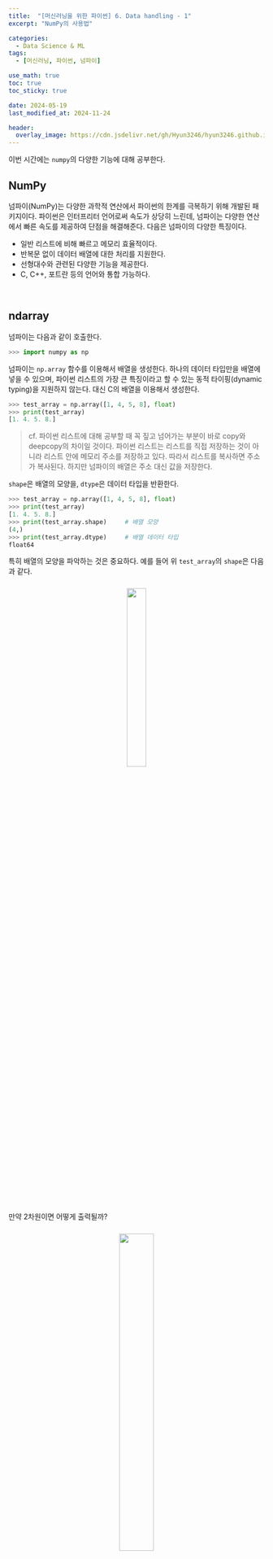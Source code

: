 ```yaml
---
title:  "[머신러닝을 위한 파이썬] 6. Data handling - 1"
excerpt: "NumPy의 사용법"

categories:
  - Data Science & ML
tags:
  - [머신러닝, 파이썬, 넘파이]

use_math: true
toc: true
toc_sticky: true

date: 2024-05-19
last_modified_at: 2024-11-24

header:
  overlay_image: https://cdn.jsdelivr.net/gh/Hyun3246/hyun3246.github.io@master/image/overlay image/Python for machine learning.png
---
```

이번 시간에는 `numpy`의 다양한 기능에 대해 공부한다.

## NumPy 
넘파이(NumPy)는 다양한 과학적 연산에서 파이썬의 한계를 극복하기 위해 개발된 패키지이다. 파이썬은 인터프리터 언어로써 속도가 상당히 느린데, 넘파이는 다양한 연산에서 빠른 속도를 제공하여 단점을 해결해준다. 다음은 넘파이의 다양한 특징이다.

- 일반 리스트에 비해 빠르고 메모리 효율적이다.
- 반복문 없이 데이터 배열에 대한 처리를 지원한다.
- 선형대수와 관련된 다양한 기능을 제공한다.
- C, C++, 포트란 등의 언어와 통합 가능하다.

<br/>

## ndarray
넘파이는 다음과 같이 호출한다.

```python
>>> import numpy as np
```

넘파이는 `np.array` 함수를 이용해서 배열을 생성한다. 하나의 데이터 타입만을 배열에 넣을 수 있으며, 파이썬 리스트의 가장 큰 특징이라고 할 수 있는 동적 타이핑(dynamic typing)을 지원하지 않는다. 대신 C의 배열을 이용해서 생성한다.

```python
>>> test_array = np.array([1, 4, 5, 8], float)
>>> print(test_array)
[1. 4. 5. 8.]
```

> cf. 파이썬 리스트에 대해 공부할 때 꼭 짚고 넘어가는 부분이 바로 copy와 deepcopy의 차이일 것이다. 파이썬 리스트는 리스트를 직접 저장하는 것이 아니라 리스트 안에 메모리 주소를 저장하고 있다. 따라서 리스트를 복사하면 주소가 복사된다. 하지만 넘파이의 배열은 주소 대신 값을 저장한다.

`shape`은 배열의 모양을, `dtype`은 데이터 타입을 반환한다.

```python
>>> test_array = np.array([1, 4, 5, 8], float)
>>> print(test_array)
[1. 4. 5. 8.]
>>> print(test_array.shape)     # 배열 모양
(4,)
>>> print(test_array.dtype)     # 배열 데이터 타입
float64
```

특히 배열의 모양을 파악하는 것은 중요하다. 예를 들어 위 `test_array`의 `shape`은 다음과 같다.
<br/>
<figure style="display:block; text-align:center;">
  <img src="https://cdn.jsdelivr.net/gh/Hyun3246/hyun3246.github.io@master/image/머신러닝을 위한 파이썬/넘파이 배열의 모양 1차원.png"
       style="width: 30%; height: auto; margin:10px">
</figure>
<br/>

만약 2차원이면 어떻게 출력될까?
<br/>
<figure style="display:block; text-align:center;">
  <img src="https://cdn.jsdelivr.net/gh/Hyun3246/hyun3246.github.io@master/image/머신러닝을 위한 파이썬/넘파이 배열의 모양 2차원.png"
       style="width: 40%; height: auto; margin:10px">
</figure>
<br/>

3차원이라면?
<br/>
<figure style="display:block; text-align:center;">
  <img src="https://cdn.jsdelivr.net/gh/Hyun3246/hyun3246.github.io@master/image/머신러닝을 위한 파이썬/넘파이 배열의 모양 3차원.png"
       style="width: 40%; height: auto; margin:10px">
</figure>
<br/>

규칙을 파악하는 것이 중요하다. <span style="color:#F5F5F7">새로운 차원이 하나씩 추가될 때마다 기존 숫자는 뒤로 한 칸씩 밀려난다</span>.

배열의 차원과 크기(데이터 개수)를 파악하는 코드는 다음과 같다.

```python
>>> tensor  = [[[1,2,5,8],[1,2,5,8],[1,2,5,8]], 
...            [[1,2,5,8],[1,2,5,8],[1,2,5,8]], 
...            [[1,2,5,8],[1,2,5,8],[1,2,5,8]], 
...            [[1,2,5,8],[1,2,5,8],[1,2,5,8]]]
>>> np.array(tensor, int).ndim      # 차원 파악
3
>>> np.array(tensor, int).size      # 데이터 개수 파악
48
```

넘파이에서 많이 사용하는 데이터 타입은 int, float32 등이 있다. 데이터 타입을 선언하면 각 요소가 차지하는 메모리의 크기가 결정된다.

<br/>

## 배열의 모양 다루기
배열의 모양을 바꾸는 가장 쉬운 방법은 `reshape`를 사용하는 것이다.

```python
>>> test_matrix = [[1, 2, 3, 4], [1, 2, 5, 8]]
>>> np.array(test_matrix).shape
(2, 4)
>>> np.array(test_matrix).reshape(8, )
array([1, 2, 3, 4, 1, 2, 5, 8])
>>> np.array(test_matrix).reshape(8, ).shape
(8,)
```

`reshape`을 사용하면 요소의 개수는 변하지 않고 모양만 변경한다. 만약 행, 열 중 하나만 지정하고 나머지는 컴퓨터가 알아서 처리해주기를 바란다면 행이나 열을 다음과 같이 '-1'로 지정하면 된다.

```python
>>> test_matrix = [[1, 2, 3, 4], [1, 2, 5, 8]]
>>> np.array(test_matrix).reshape(-1, 2)        # 하나만 지정할테니 나머지는 알아서 해줘!
array([[1, 2],
       [3, 4],
       [1, 2],
       [5, 8]])
>>> np.array(test_matrix).reshape(-1, 2).shape
(4, 2)
```

1차원 배열로 변환하기 위한 `flatten`도 있다.

```python
>>> test_matrix = [[1, 2, 3, 4], [1, 2, 5, 8]]
>>> np.array(test_matrix).flatten()
array([1, 2, 3, 4, 1, 2, 5, 8])
```

<br/>

## 인덱싱과 슬라이싱
넘파이에서 인덱싱과 슬라이싱은 재미있는 것이 많다. 잘만 사용하면 그 어떤 반복문도 부럽지 않다.

먼저, 인덱싱을 살펴보자. 넘파이에서는 파이썬 리스트와는 다르게 `a[0, 0]`과 같은 표기법을 사용할 수 있다. 앞은 행, 뒤는 열을 의미한다.

```python
>>> a = np.array([[1, 2, 3], [4.5, 5, 6]], int)
>>> print(a[0, 0])      # 첫 번째 행, 첫 번째 열
1
>>> print(a[0][0])      # 첫 번째 행, 첫 번째 열
1
>>> a[0, 0] = 12
>>> print(a)
[[12  2  3]
 [ 4  5  6]]
>>> a[0][0] = 5
>>> print(a)
[[5 2 3]
 [4 5 6]]
```

슬라이싱이 하이라이트다. 행과 열 부분을 나누어서 슬라이싱이 가능하다. 행렬의 일부분을 추출할 때 아주 유용하다. 기본 개념을 파악하기 위한 예시를 하나 보자.
<br/>
<figure style="display:block; text-align:center;">
  <img src="https://cdn.jsdelivr.net/gh/Hyun3246/hyun3246.github.io@master/image/머신러닝을 위한 파이썬/넘파이 행렬 슬라이싱 예시.png"
       style="width: 50%; height: auto; margin:10px">
</figure>
<br/>

일단 두 번째 행까지를 추출하고(`:2`), 열은 전체를 추출했다(`:`). 이제 다양한 응용 코드를 보자.

```python
>>> a = np.array([[1, 2, 3, 4, 5], [6, 7, 8, 9, 10]], int)
>>> a[:, 2:]
array([[ 3,  4,  5],
       [ 8,  9, 10]])

>>> a[1, 1:3]
array([7, 8])

>>> a[1:3]
array([[ 6,  7,  8,  9, 10]])
```

첫 번째 코드는 모든 행, 열은 세 번째부터 추출했다. 두 번째 코드는 행은 두 번째 행, 열은 2~3열을 추출했다. 마지막 코드는 행만 슬라이싱 했다.

고급지게 슬라이싱하면 다음과 같은 것도 가능하다. ~~사실 쓸 일이 있을지는 모르겠다~~
<br/>
<figure style="display:block; text-align:center;">
  <img src="https://cdn.jsdelivr.net/gh/Hyun3246/hyun3246.github.io@master/image/머신러닝을 위한 파이썬/고급진 넘파이 행렬 슬라이싱 예시.png"
       style="width: 50%; height: auto; margin:10px">
</figure>
<br/>

## 넘파이 배열 생성
넘파이 배열을 생성하는 방법은 여러 가지가 있다. 먼저, 배열의 범위를 지정하는 `arange`는 다음과 같이 쓴다.

```python
>>> np.arange(30)
array([ 0,  1,  2,  3,  4,  5,  6,  7,  8,  9, 10, 11, 12, 13, 14, 15, 16,
       17, 18, 19, 20, 21, 22, 23, 24, 25, 26, 27, 28, 29])

>>> np.arange(0, 5, 0.5)
array([0. , 0.5, 1. , 1.5, 2. , 2.5, 3. , 3.5, 4. , 4.5])

>>> np.arange(30).reshape(5, 6)
array([[ 0,  1,  2,  3,  4,  5],
       [ 6,  7,  8,  9, 10, 11],
       [12, 13, 14, 15, 16, 17],
       [18, 19, 20, 21, 22, 23],
       [24, 25, 26, 27, 28, 29]])
```

두 번째 예시처럼 간격도 지정해줄 수 있다.

0으로만 가득차있거나(`zeros`), 1로만 가득하거나(`ones`), 비어있는 행렬(`empty`)을 만들 수도 있다.
```python
>>> np.zeros(shape=(10, ), dtype=np.int8)
array([0, 0, 0, 0, 0, 0, 0, 0, 0, 0], dtype=int8)

>>> np.ones(shape=(10, ), dtype = np.int8)
array([1, 1, 1, 1, 1, 1, 1, 1, 1, 1], dtype=int8)

>>> np.ones((2, 5))     # 간단하게 모양만 지정
array([[1., 1., 1., 1., 1.],
       [1., 1., 1., 1., 1.]])

>>> np.empty(shape = (10, ), dtype = np.int8)
array([1, 1, 1, 1, 1, 1, 1, 1, 1, 1], dtype=int8)
```

기존 넘파이 배열의 모양을 가져오는 `something_like`도 있다. 또한 단위 행렬(identity matrix), 대각선이 1인 행렬을 만들 수도 있다.

```python
>>> test_matrix = np.arange(30).reshape(5,6)
>>> np.ones_like(test_matrix)
array([[1, 1, 1, 1, 1, 1],
       [1, 1, 1, 1, 1, 1],
       [1, 1, 1, 1, 1, 1],
       [1, 1, 1, 1, 1, 1],
       [1, 1, 1, 1, 1, 1]])

>>> np.identity(n = 3, dtype = np.int8)
array([[1, 0, 0],
       [0, 1, 0],
       [0, 0, 1]], dtype=int8)
>>> np.identity(5)
array([[1., 0., 0., 0., 0.],
       [0., 1., 0., 0., 0.],
       [0., 0., 1., 0., 0.],
       [0., 0., 0., 1., 0.],
       [0., 0., 0., 0., 1.]])

>>> np.eye(N=3, M=5, dtype = np.int8)
array([[1, 0, 0, 0, 0],
       [0, 1, 0, 0, 0],
       [0, 0, 1, 0, 0]], dtype=int8)
>>> np.eye(3, 5, k = 2)
array([[0., 0., 1., 0., 0.],
       [0., 0., 0., 1., 0.],
       [0., 0., 0., 0., 1.]])
```

`eye`에서는 k를 조절하여 시작 위치를 설정할 수도 있다.

대각 행렬의 값을 추출하는 `diag`도 있다.

```python
>>> matrix = np.arange(9).reshape(3, 3)
>>> np.diag(matrix)
array([0, 4, 8])
```

마지막으로, 확률 분포에 따른 샘플링으로 배열을 만들 수도 있다. 다음은 균등 분포와 정규 분포를 이용해 배열을 만든 예시이다.

```python
>>> np.random.uniform(0, 1, 10).reshape(2, 5)       # 균등 분포
array([[0.37434249, 0.2431112 , 0.11059948, 0.8207099 , 0.18816905],
       [0.95101893, 0.65763392, 0.8738058 , 0.5828107 , 0.93530176]])

>>> np.random.normal(0, 1, 10).reshape(2, 5)        # 정규 분포
array([[-0.59301348,  0.10098297, -2.0741819 , -0.20759248, -1.65855981],
       [ 0.41234552, -0.84104753, -0.66586402, -0.92882025,  0.11833433]])
```

<br/>

## 넘파이 행렬의 다양한 기능
넘파이 행렬 요소들의 합을 구할 때는 `sum`을 사용한다.

```python
>>> test_array = np.arange(1, 11)
>>> test_array.sum(dtype = np.float)
55.0
```

넘파이 행렬에서는 <span style="color:#F5F5F7">축(axis)</span>을 설정하는 것이 매우 중요하다. 다음 그림을 머릿 속에 박아놓자. ~~할 때마다 헷갈린다...~~
<br/>
<figure style="display:block; text-align:center;">
  <img src="https://cdn.jsdelivr.net/gh/Hyun3246/hyun3246.github.io@master/image/머신러닝을 위한 파이썬/넘파이 행렬의 축 2차원.png"
       style="width: 40%; height: auto; margin:10px">
</figure>
<br/>

축을 설정해서 합을 구할 수도 있다. 행의 요소끼리 더한 결과나 열의 요소끼리 더한 결과가 출력된다.

```python
>>> test_array = np.arange(1, 13).reshape(3, 4)
>>> test_array.sum(axis = 1)
array([10, 26, 42])
>>> test_array.sum(axis = 0)
array([15, 18, 21, 24])
```

`shape`에서와 마찬가지로, 새로 생기는 축이 항상 0이다.
<br/>
<figure style="display:block; text-align:center;">
  <img src="https://cdn.jsdelivr.net/gh/Hyun3246/hyun3246.github.io@master/image/머신러닝을 위한 파이썬/넘파이 행렬의 축 3차원.png"
       style="width: 40%; height: auto; margin:10px">
</figure>
<br/>

여기서 본 것 이외에도 다양한 수학 연산자가 있다. 필요할 때마다 구글링을 해보자.

넘파이 행렬을 합치는 `concatenate`도 사용할 수 있다. `vstack`와 `hstack`을 쓸 수도 있고, 축을 지정할 수도 있다. 작동 방식과 코드는 다음과 같다.
<br/>
<figure style="display:block; text-align:center;">
  <img src="https://cdn.jsdelivr.net/gh/Hyun3246/hyun3246.github.io@master/image/머신러닝을 위한 파이썬/넘파이 행렬 vstack hstack.png"
       style="width: 30%; height: auto; margin:10px">
</figure>
<br/>

<figure style="display:block; text-align:center;">
  <img src="https://cdn.jsdelivr.net/gh/Hyun3246/hyun3246.github.io@master/image/머신러닝을 위한 파이썬/넘파이 행렬 축으로 concat.png"
       style="width: 30%; height: auto; margin:10px">
</figure>
<br/>

```python
>>> a = np.array([1, 2, 3])
>>> b = np.array([2, 3, 4])
>>> np.vstack((a, b))
array([[1, 2, 3],
       [2, 3, 4]])

>>> a = np.array([[1], [2], [3]])
>>> b = np.array([[2], [3], [4]])
>>> np.hstack((a, b))
array([[1, 2],
       [2, 3],
       [3, 4]])

>>> a = np.array([[1, 2, 3]])
>>> b = np.array([[2, 3, 4]])
>>> np.concatenate((a, b), axis = 0)
array([[1, 2, 3],
       [2, 3, 4]])

>>> a = np.array([[1, 2], [3, 4]])
>>> b = np.array([[5, 6]])
>>> np.concatenate((a, b.T), axis = 1)
array([[1, 2, 5],
       [3, 4, 6]])
```

마지막 코드에 나오듯이 전치 행렬은 `.T`로 쉽게 얻을 수 있다.

<br/>

## 넘파이 행렬 계산
행렬끼리 계산하는 것은 아주 쉽다. 앞선 시간에 했던 코딩이 무색할 정도이다. 가장 먼저 행렬 간 합과 같은 위치의 곱을 살펴보자.

```python
>>> test_a = np.array([[1, 2, 3], [4, 5, 6]], float)

>>> test_a + test_a
array([[ 2.,  4.,  6.],
       [ 8., 10., 12.]])

>>> test_a - test_a
array([[0., 0., 0.],
       [0., 0., 0.]])

>>> test_a * test_a
array([[ 1.,  4.,  9.],
       [16., 25., 36.]])
```

위의 곱(`*`)은 행렬 곱셈이 아니라 같은 위치의 숫자를 곱하는 연산임을 주의하자.

진짜 행렬의 곱셈은 `dot`함수를 사용한다.

```python
>>> test_a = np.arange(1, 7).reshape(2, 3)
>>> test_b = np.arange(7, 13).reshape(3, 2)
>>> test_a.dot(test_b)
array([[ 58,  64],
       [139, 154]])
```

넘파이의 행렬 간 연산에서 가장 중요한 개념은 <span style="color:#F5F5F7">'broadcasting'</span>이다. 모양이 맞지 않은 행렬끼리의 연산을 할 때 모양을 자동으로 맞춰주는 기능이다. 쉽게 말해 '이거 계산하고 싶은데 모양을 일일이 맞추기는 귀찮으니까 컴퓨터야 알잘딱으로 계산해줘'하고 싶을 때 쓰는 것이다. 작동 원리를 자세히 알고 싶으면 다음 그림을 참고하자.
<br/>
<figure style="display:block; text-align:center;">
  <img src="https://cdn.jsdelivr.net/gh/Hyun3246/hyun3246.github.io@master/image/머신러닝을 위한 파이썬/넘파이 행렬 broadcasting.png"
       style="width: 70%; height: auto; margin:10px">
</figure>
<br/>

가장 많이 쓰는 경우는 가운데 경우이다.

<span style="color:#F5F5F7">넘파이 연산은 일반적으로 list comprehension, for 반복문보다 훨씬 빠르다</span>. 그러나 연산이 아닌 할당(ex. concatenate)에서는 속도의 이점이 없다.

<br/>

## 넘파이 행렬 간 비교
데이터의 조건 만족 여부에 따라 true, false를 반환할 수 있다. `all`은 모두 만족하면 true, `any`는 하나라도 만족하면 true를 반환한다.

```python
>>> a = np.arange(10)
>>> np.any(a > 5), np.any(a < 0)
(True, False)
>>> np.all(a > 5), np.all(a < 10)
(False, True)
```

두 배열의 크기가 동일할 때 크기 비교 결과를 출력할 수도 있다.

```python
>>> test_a = np.array([1, 3, 0], float)
>>> test_b = np.array([5, 2, 1], float)
>>> test_a > test_b
array([False,  True, False])
>>> test_a == test_b
array([False, False, False])
>>> (test_a > test_b).any()
True
```

`where`은 다양한 활용법이 있다. 조건에 맞게 값을 지정할 수도 있고, 인덱스 값을 반환할 수도 있다.

```python
>>> a = np.array([1, 3, 0], float)
>>> np.where(a > 0, 3, 2)           # 조건에 맞으면 3, 아니면 2
array([3, 3, 2])

>>> a = np.arange(10)               # 조건에 맞는 인덱스 반환
>>> np.where(a > 5)
(array([6, 7, 8, 9]),)
```

`argmax`와 `argmin`은 각각 배열 내의 최댓값, 최솟값의 인덱스를 반환한다. 물론 축을 지정해줄 수도 있다.

```python
>>> a = np.array([1, 2, 4, 5, 8, 78, 23, 3])
>>> np.argmax(a)
5
>>> np.argmin(a)
0

>>> a = np.array([[1, 2, 4, 7], [9, 88, 6, 45], [9, 76, 3, 4]])
>>> np.argmax(a, axis = 1)
array([3, 1, 1])
>>> np.argmin(a, axis = 0)
array([0, 0, 2, 2])
```

<br/>

## boolean, fancy 인덱스
넘파이 배열은 특정 조건에 따른 값을 배열 형태로 추출할 수 있다.

```python
>>> test_a = np.array([1, 4, 0, 2, 3, 8, 9, 7], float)

>>> test_a > 3
array([False,  True, False, False, False,  True,  True,  True])

>>> test_a[test_a > 3]      # 조건이 True인 요소만 추출
array([4., 8., 9., 7.])

>>> condition = test_a < 3  # 조건을 따로 설정
>>> test_a[condition]
array([1., 0., 2.])
```

조건에 맞는 요소만 추출하거나 조건을 따로 설정해줄 수도 있다.

fancy 인덱스는 배열을 인덱스 값으로 해서 값을 추출하는 방식이다. 예시를 보자.

```python
>>> a = np.array([2, 4, 6, 8], float)
>>> b = np.array([0, 0, 1, 3, 2, 1], int)
>>> a[b]
array([2., 2., 4., 8., 6., 4.])
```

a의 인덱싱에 b 배열을 사용한 것이다. b의 값이 각각 a의 위치를 지정하는 인덱스가 된다. 당연히 b의 데이터 타입은 정수형이 되어야 한다. 행렬에서도 가능하다.

<br/>

이번 강의에 등장한 넘파이의 사용법을 모두 암기하기에는 어려움이 있다. 중요한 것은 <span style="color:#F5F5F7">어떠한 기능이 있는지를 우선 기억한 뒤에, 해당 기능이 필요한 상황이 오면 그 때 정확한 사용법을 찾아보는 것</span>이다. <span style="color:#F5F5F7">넘파이 배열을 가져다 놓고 for 반복문을 사용하는 것은 매우 좋지 않기</span> 때문에 위 기능들이 존재한다는 사실은 꼭 기억해야 한다.

<br/>
<br/>

*별도의 출처 표시가 있는 이미지를 제외한 모든 이미지는 강의자료에서 발췌하였음을 밝힙니다.*
